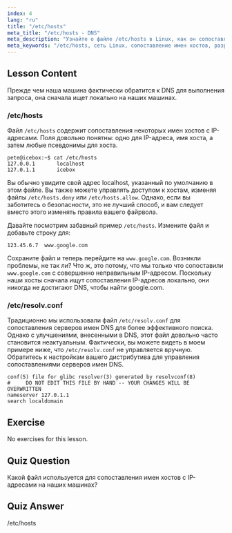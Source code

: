 ```yaml
---
index: 4
lang: "ru"
title: "/etc/hosts"
meta_title: "/etc/hosts - DNS"
meta_description: "Узнайте о файле /etc/hosts в Linux, как он сопоставляет имена хостов с IP-адресами, и его роль в разрешении DNS. Изучите базовую настройку сети."
meta_keywords: "/etc/hosts, сеть Linux, сопоставление имен хостов, разрешение DNS, учебник по Linux, руководство для начинающих"
---
```


## Lesson Content

Прежде чем наша машина фактически обратится к DNS для выполнения запроса, она сначала ищет локально на наших машинах.

### /etc/hosts

Файл `/etc/hosts` содержит сопоставления некоторых имен хостов с IP-адресами. Поля довольно понятны: одно для IP-адреса, имя хоста, а затем любые псевдонимы для хоста.

```plaintext
pete@icebox:~$ cat /etc/hosts
127.0.0.1       localhost
127.0.1.1       icebox
```

Вы обычно увидите свой адрес localhost, указанный по умолчанию в этом файле. Вы также можете управлять доступом к хостам, изменяя файлы `/etc/hosts.deny` или `/etc/hosts.allow`. Однако, если вы заботитесь о безопасности, это не лучший способ, и вам следует вместо этого изменять правила вашего файрвола.

Давайте посмотрим забавный пример `/etc/hosts`. Измените файл и добавьте строку для:

```plaintext
123.45.6.7  www.google.com
```

Сохраните файл и теперь перейдите на `www.google.com`. Возникли проблемы, не так ли? Что ж, это потому, что мы только что сопоставили `www.google.com` с совершенно неправильным IP-адресом. Поскольку наши хосты сначала ищут сопоставления IP-адресов локально, они никогда не достигают DNS, чтобы найти google.com.

### /etc/resolv.conf

Традиционно мы использовали файл `/etc/resolv.conf` для сопоставления серверов имен DNS для более эффективного поиска. Однако с улучшениями, внесенными в DNS, этот файл довольно часто становится неактуальным. Фактически, вы можете видеть в моем примере ниже, что `/etc/resolv.conf` не управляется вручную. Обратитесь к настройкам вашего дистрибутива для управления сопоставлениями серверов имен DNS.

```plaintext
conf(5) file for glibc resolver(3) generated by resolvconf(8)
#     DO NOT EDIT THIS FILE BY HAND -- YOUR CHANGES WILL BE OVERWRITTEN
nameserver 127.0.1.1
search localdomain
```

## Exercise

No exercises for this lesson.

## Quiz Question

Какой файл используется для сопоставления имен хостов с IP-адресами на наших машинах?

## Quiz Answer

/etc/hosts

